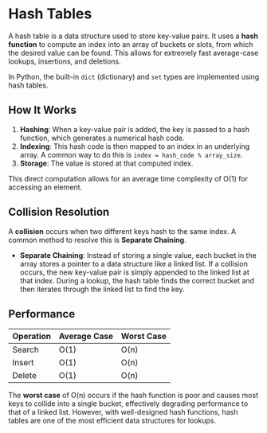 # Hash Tables

A hash table is a data structure used to store key-value pairs. It uses a **hash function** to compute an index into an array of buckets or slots, from which the desired value can be found. This allows for extremely fast average-case lookups, insertions, and deletions.

In Python, the built-in `dict` (dictionary) and `set` types are implemented using hash tables.

## How It Works

1.  **Hashing**: When a key-value pair is added, the key is passed to a hash function, which generates a numerical hash code.
2.  **Indexing**: This hash code is then mapped to an index in an underlying array. A common way to do this is `index = hash_code % array_size`.
3.  **Storage**: The value is stored at that computed index.

This direct computation allows for an average time complexity of O(1) for accessing an element.

## Collision Resolution

A **collision** occurs when two different keys hash to the same index. A common method to resolve this is **Separate Chaining**.

*   **Separate Chaining**: Instead of storing a single value, each bucket in the array stores a pointer to a data structure like a linked list. If a collision occurs, the new key-value pair is simply appended to the linked list at that index. During a lookup, the hash table finds the correct bucket and then iterates through the linked list to find the key.

## Performance

| Operation | Average Case | Worst Case                                                                    |
|-----------|--------------|-------------------------------------------------------------------------------|
| Search    | O(1)         | O(n)                                                                          |
| Insert    | O(1)         | O(n)                                                                          |
| Delete    | O(1)         | O(n)                                                                          |

The **worst case** of O(n) occurs if the hash function is poor and causes most keys to collide into a single bucket, effectively degrading performance to that of a linked list. However, with well-designed hash functions, hash tables are one of the most efficient data structures for lookups. 